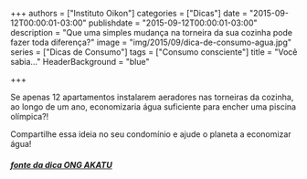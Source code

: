 +++
authors = ["Instituto Oikon"]
categories = ["Dicas"]
date = "2015-09-12T00:00:01-03:00"
publishdate = "2015-09-12T00:00:01-03:00"
description = "Que uma simples mudança na torneira da sua cozinha pode fazer toda diferença?"
image = "img/2015/09/dica-de-consumo-agua.jpg"
series = ["Dicas de Consumo"]
tags = ["Consumo consciente"]
title = "Você sabia..."
  HeaderBackground = "blue"

+++

Se apenas 12 apartamentos instalarem aeradores nas torneiras da cozinha, ao longo de um ano, economizaria água suficiente para encher uma piscina olímpica?!

Compartilhe essa ideia no seu condomínio e ajude o planeta a economizar água!


##### [fonte da dica ONG AKATU](http://www.akatu.org.br/Dicas)
